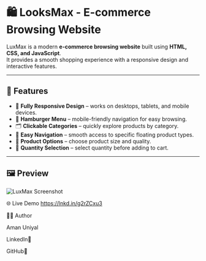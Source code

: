 # 🛍️ LooksMax - E-commerce Browsing Website

LuxMax is a modern **e-commerce browsing website** built using **HTML, CSS, and JavaScript**.  
It provides a smooth shopping experience with a responsive design and interactive features.

---

## 🚀 Features

- 📱 **Fully Responsive Design** – works on desktops, tablets, and mobile devices.  
- 🍔 **Hamburger Menu** – mobile-friendly navigation for easy browsing.  
- 🗂️ **Clickable Categories** – quickly explore products by category.  
- 🔗 **Easy Navigation** – smooth access to specific floating product types.  
- 📏 **Product Options** – choose product size and quality.  
- 🛒 **Quantity Selection** – select quantity before adding to cart.  

---

## 🖼️ Preview

![LuxMax Screenshot](./LooksMax.png)



🌐 Live Demo
https://lnkd.in/g2rZCxu3



👨‍💻 Author

Aman Uniyal

LinkedIn🔗

GitHub🔗
